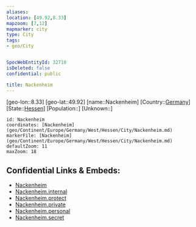 ```yaml
---
aliases: 
location: [49.92,8.33]
mapzoom: [7,12] 
mapmarker: city 
type: City
tags:
- geo/City


SpocWebEntityId: 32710
isDeleted: false
confidential: public

title: Nackenheim
---
```

[geo-lon::8.33]
[geo-lat::49.92]
[name::Nackenheim]
[Country::[Germany](geo/Continent/Europe/Germany.md)]
[State::[Hessen](geo/Continent/Europe/Germany/West/Hessen.md)]
[Population::]
[Unknown::]


```leaflet
id: Nackenheim
coordinates: [Nackenheim](geo/Continent/Europe/Germany/West/Hessen/City/Nackenheim.md)
markerFile: [Nackenheim](geo/Continent/Europe/Germany/West/Hessen/City/Nackenheim.md)
defaultZoom: 11 
maxZoom: 18
```


## Confidential Links & Embeds: 
- [Nackenheim](../../../../../../../../_public/geo/Continent/Europe/Germany/West/Hessen/City/Nackenheim.md) 
- [Nackenheim.internal](../../../../../../../../_internal/geo/Continent/Europe/Germany/West/Hessen/City/Nackenheim.internal.md) 
- [Nackenheim.protect](../../../../../../../../_protect/geo/Continent/Europe/Germany/West/Hessen/City/Nackenheim.protect.md) 
- [Nackenheim.private](../../../../../../../../_private/geo/Continent/Europe/Germany/West/Hessen/City/Nackenheim.private.md) 
- [Nackenheim.personal](../../../../../../../../_personal/geo/Continent/Europe/Germany/West/Hessen/City/Nackenheim.personal.md) 
- [Nackenheim.secret](../../../../../../../../_secret/geo/Continent/Europe/Germany/West/Hessen/City/Nackenheim.secret.md) 
